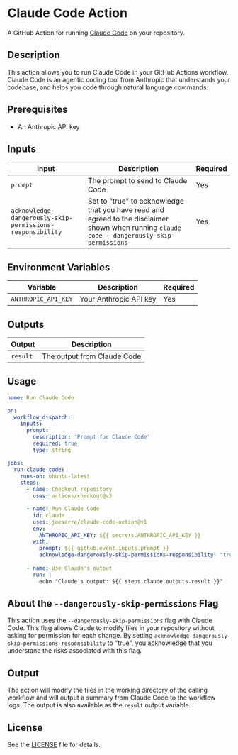 # Claude Code Action

A GitHub Action for running [Claude Code](https://github.com/anthropics/claude-code) on your repository.

## Description

This action allows you to run Claude Code in your GitHub Actions workflow. Claude Code is an agentic coding tool from Anthropic that understands your codebase, and helps you code through natural language commands.

## Prerequisites

- An Anthropic API key

## Inputs

| Input | Description | Required |
|-------|-------------|----------|
| `prompt` | The prompt to send to Claude Code | Yes |
| `acknowledge-dangerously-skip-permissions-responsibility` | Set to "true" to acknowledge that you have read and agreed to the disclaimer shown when running `claude code --dangerously-skip-permissions` | Yes |

## Environment Variables

| Variable | Description | Required |
|----------|-------------|----------|
| `ANTHROPIC_API_KEY` | Your Anthropic API key | Yes |

## Outputs

| Output | Description |
|--------|-------------|
| `result` | The output from Claude Code |

## Usage

```yaml
name: Run Claude Code

on:
  workflow_dispatch:
    inputs:
      prompt:
        description: 'Prompt for Claude Code'
        required: true
        type: string

jobs:
  run-claude-code:
    runs-on: ubuntu-latest
    steps:
      - name: Checkout repository
        uses: actions/checkout@v3

      - name: Run Claude Code
        id: claude
        uses: joesarre/claude-code-action@v1
        env:
          ANTHROPIC_API_KEY: ${{ secrets.ANTHROPIC_API_KEY }}
        with:
          prompt: ${{ github.event.inputs.prompt }}
          acknowledge-dangerously-skip-permissions-responsibility: "true"
          
      - name: Use Claude's output
        run: |
          echo "Claude's output: ${{ steps.claude.outputs.result }}"
```

## About the `--dangerously-skip-permissions` Flag

This action uses the `--dangerously-skip-permissions` flag with Claude Code. This flag allows Claude to modify files in your repository without asking for permission for each change. By setting `acknowledge-dangerously-skip-permissions-responsibility` to "true", you acknowledge that you understand the risks associated with this flag.

## Output

The action will modify the files in the working directory of the calling workflow and will output a summary from Claude Code to the workflow logs. The output is also available as the `result` output variable.

## License

See the [LICENSE](LICENSE) file for details.
